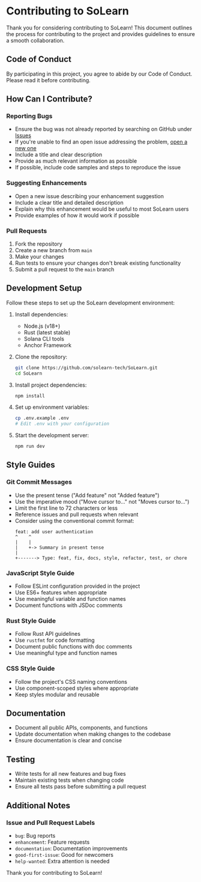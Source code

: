 # Contributing to SoLearn

Thank you for considering contributing to SoLearn! This document outlines the process for contributing to the project and provides guidelines to ensure a smooth collaboration.

## Code of Conduct

By participating in this project, you agree to abide by our Code of Conduct. Please read it before contributing.

## How Can I Contribute?

### Reporting Bugs

- Ensure the bug was not already reported by searching on GitHub under [Issues](https://github.com/solearn-tech/SoLearn/issues)
- If you're unable to find an open issue addressing the problem, [open a new one](https://github.com/solearn-tech/SoLearn/issues/new)
- Include a title and clear description
- Provide as much relevant information as possible
- If possible, include code samples and steps to reproduce the issue

### Suggesting Enhancements

- Open a new issue describing your enhancement suggestion
- Include a clear title and detailed description
- Explain why this enhancement would be useful to most SoLearn users
- Provide examples of how it would work if possible

### Pull Requests

1. Fork the repository
2. Create a new branch from `main`
3. Make your changes
4. Run tests to ensure your changes don't break existing functionality
5. Submit a pull request to the `main` branch

## Development Setup

Follow these steps to set up the SoLearn development environment:

1. Install dependencies:
   - Node.js (v18+)
   - Rust (latest stable)
   - Solana CLI tools
   - Anchor Framework

2. Clone the repository:
   ```bash
   git clone https://github.com/solearn-tech/SoLearn.git
   cd SoLearn
   ```

3. Install project dependencies:
   ```bash
   npm install
   ```

4. Set up environment variables:
   ```bash
   cp .env.example .env
   # Edit .env with your configuration
   ```

5. Start the development server:
   ```bash
   npm run dev
   ```

## Style Guides

### Git Commit Messages

- Use the present tense ("Add feature" not "Added feature")
- Use the imperative mood ("Move cursor to..." not "Moves cursor to...")
- Limit the first line to 72 characters or less
- Reference issues and pull requests when relevant
- Consider using the conventional commit format:
  ```
  feat: add user authentication
  ^    ^
  |    |
  |    +-> Summary in present tense
  |
  +-------> Type: feat, fix, docs, style, refactor, test, or chore
  ```

### JavaScript Style Guide

- Follow ESLint configuration provided in the project
- Use ES6+ features when appropriate
- Use meaningful variable and function names
- Document functions with JSDoc comments

### Rust Style Guide

- Follow Rust API guidelines
- Use `rustfmt` for code formatting
- Document public functions with doc comments
- Use meaningful type and function names

### CSS Style Guide

- Follow the project's CSS naming conventions
- Use component-scoped styles where appropriate
- Keep styles modular and reusable

## Documentation

- Document all public APIs, components, and functions
- Update documentation when making changes to the codebase
- Ensure documentation is clear and concise

## Testing

- Write tests for all new features and bug fixes
- Maintain existing tests when changing code
- Ensure all tests pass before submitting a pull request

## Additional Notes

### Issue and Pull Request Labels

- `bug`: Bug reports
- `enhancement`: Feature requests
- `documentation`: Documentation improvements
- `good-first-issue`: Good for newcomers
- `help-wanted`: Extra attention is needed

Thank you for contributing to SoLearn! 